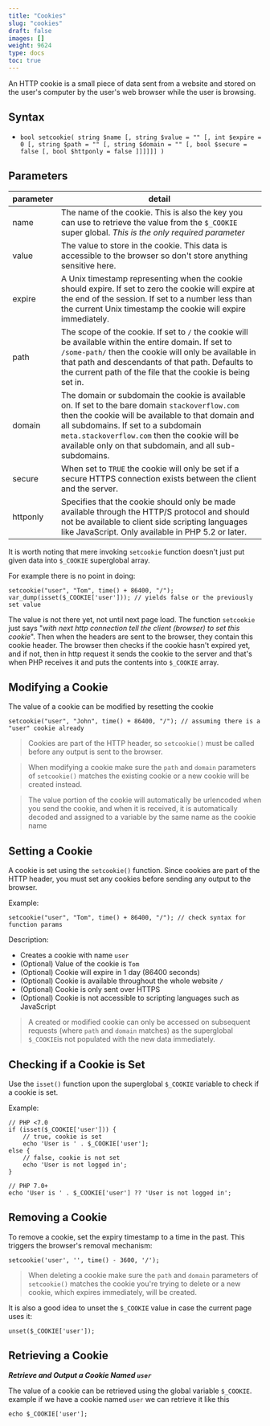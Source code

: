 ```yaml
---
title: "Cookies"
slug: "cookies"
draft: false
images: []
weight: 9624
type: docs
toc: true
---
```


An HTTP cookie is a small piece of data sent from a website and stored on the user's computer by the user's web browser while the user is browsing.

## Syntax
 - `bool setcookie( string $name [, string $value = "" [, int $expire = 0 [, string $path = "" [, string $domain = "" [, bool $secure = false [, bool $httponly = false ]]]]]] )`

## Parameters
| parameter | detail |
| ------ | ------ |
| name | The name of the cookie. This is also the key you can use to retrieve the value from the `$_COOKIE` super global. _This is the only required parameter_ |
| value | The value to store in the cookie. This data is accessible to the browser so don't store anything sensitive here. |
| expire | A Unix timestamp representing when the cookie should expire. If set to zero the cookie will expire at the end of the session. If set to a number less than the current Unix timestamp the cookie will expire immediately. |
| path | The scope of the cookie. If set to `/` the cookie will be available within the entire domain. If set to `/some-path/` then the cookie will only be available in that path and descendants of that path. Defaults to the current path of the file that the cookie is being set in. |
| domain | The domain or subdomain the cookie is available on. If set to the bare domain `stackoverflow.com` then the cookie will be available to that domain and all subdomains. If set to a subdomain `meta.stackoverflow.com` then the cookie will be available only on that subdomain, and all sub-subdomains. |
| secure | When set to `TRUE` the cookie will only be set if a secure HTTPS connection exists between the client and the server. |
| httponly | Specifies that the cookie should only be made available through the HTTP/S protocol and should not be available to client side scripting languages like JavaScript. Only available in PHP 5.2 or later. |


It is worth noting that mere invoking `setcookie` function doesn't just put given data into `$_COOKIE` superglobal array.

For example there is no point in doing:

    setcookie("user", "Tom", time() + 86400, "/");
    var_dump(isset($_COOKIE['user'])); // yields false or the previously set value

The value is not there yet, not until next page load. The function `setcookie` just says "*with next http connection tell the client (browser) to set this cookie*". Then when the headers are sent to the browser, they contain this cookie header. The browser then checks if the cookie hasn't expired yet, and if not, then in http request it sends the cookie to the server and that's when PHP receives it and puts the contents into `$_COOKIE` array.

## Modifying a Cookie
The value of a cookie can be modified by resetting the cookie

    setcookie("user", "John", time() + 86400, "/"); // assuming there is a "user" cookie already

> Cookies are part of the HTTP header, so `setcookie()` must be called before any output is sent to the browser.

> When modifying a cookie make sure the `path` and `domain` parameters of `setcookie()` matches the existing cookie or a new cookie will be created instead. 

> The value portion of the cookie will automatically be urlencoded when you send the cookie, and when it is received, it is automatically decoded and assigned to a variable by the same name as the cookie name

## Setting a Cookie
A cookie is set using the `setcookie()` function. Since cookies are part of the HTTP header, you must set any cookies before sending any output to the browser.

Example:

    setcookie("user", "Tom", time() + 86400, "/"); // check syntax for function params

Description:

- Creates a cookie with name `user`
- (Optional) Value of the cookie is `Tom`
- (Optional) Cookie will expire in 1 day (86400 seconds)
- (Optional) Cookie is available throughout the whole website `/`
- (Optional) Cookie is only sent over HTTPS
- (Optional) Cookie is not accessible to scripting languages such as JavaScript

> A created or modified cookie can  only be accessed on subsequent requests (where `path` and `domain` matches) as the superglobal `$_COOKIE`is not populated with the new data immediately.

## Checking if a Cookie is Set
Use the `isset()` function upon the superglobal `$_COOKIE` variable to check if a cookie is set.

Example:

    // PHP <7.0
    if (isset($_COOKIE['user'])) {
        // true, cookie is set
        echo 'User is ' . $_COOKIE['user'];
    else {
        // false, cookie is not set
        echo 'User is not logged in';
    }
    
    // PHP 7.0+
    echo 'User is ' . $_COOKIE['user'] ?? 'User is not logged in'; 





## Removing a Cookie
To remove a cookie, set the expiry timestamp to a time in the past. This triggers the browser's removal mechanism:

    setcookie('user', '', time() - 3600, '/');

> When deleting a cookie make sure the `path` and `domain` parameters of `setcookie()` matches the cookie you're trying to delete or a new cookie, which expires immediately, will be created.

It is also a good idea to unset the `$_COOKIE` value in case the current page uses it:

    unset($_COOKIE['user']);

## Retrieving a Cookie
***Retrieve and Output a Cookie Named `user`***

The value of a cookie can be retrieved using the global variable `$_COOKIE`. example if we have a cookie named `user` we can retrieve it like this

    echo $_COOKIE['user'];

